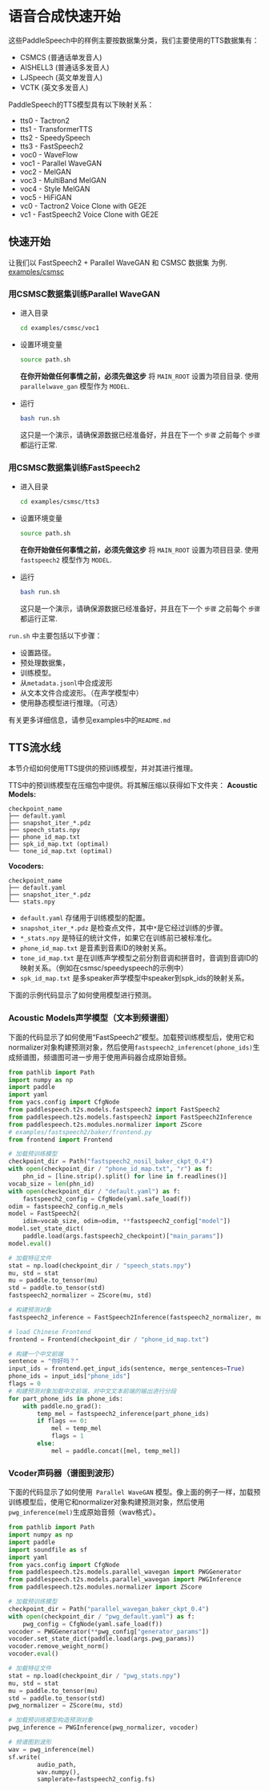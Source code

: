# 语音合成快速开始
这些PaddleSpeech中的样例主要按数据集分类，我们主要使用的TTS数据集有：

* CSMCS (普通话单发音人)
* AISHELL3 (普通话多发音人)
* LJSpeech (英文单发音人)
* VCTK (英文多发音人)

PaddleSpeech的TTS模型具有以下映射关系：

* tts0 - Tactron2
* tts1 - TransformerTTS
* tts2 - SpeedySpeech
* tts3 - FastSpeech2
* voc0 - WaveFlow
* voc1 - Parallel WaveGAN
* voc2 - MelGAN
* voc3 - MultiBand MelGAN
* voc4 - Style MelGAN
* voc5 - HiFiGAN
* vc0 - Tactron2 Voice Clone with GE2E
* vc1 - FastSpeech2 Voice Clone with GE2E

## 快速开始

让我们以 FastSpeech2 + Parallel WaveGAN 和 CSMSC 数据集 为例. [examples/csmsc](https://github.com/PaddlePaddle/PaddleSpeech/tree/develop/examples/csmsc)

### 用CSMSC数据集训练Parallel WaveGAN

- 进入目录
    ```bash
    cd examples/csmsc/voc1
    ```
- 设置环境变量
    ```bash
    source path.sh
    ```
    **在你开始做任何事情之前，必须先做这步**
    将 `MAIN_ROOT` 设置为项目目录. 使用 `parallelwave_gan` 模型作为 `MODEL`.

- 运行
    ```bash
    bash run.sh
    ```
    这只是一个演示，请确保源数据已经准备好，并且在下一个 `步骤` 之前每个 `步骤` 都运行正常.
### 用CSMSC数据集训练FastSpeech2

- 进入目录
    ```bash
    cd examples/csmsc/tts3
    ```
    
- 设置环境变量
    ```bash
    source path.sh
    ```
    **在你开始做任何事情之前，必须先做这步**
    将 `MAIN_ROOT` 设置为项目目录. 使用 `fastspeech2` 模型作为 `MODEL`.
    
- 运行
    ```bash
    bash run.sh
    ```
    这只是一个演示，请确保源数据已经准备好，并且在下一个 `步骤` 之前每个 `步骤` 都运行正常.

`run.sh` 中主要包括以下步骤：

- 设置路径。
- 预处理数据集，
- 训练模型。
- 从`metadata.jsonl`中合成波形
- 从文本文件合成波形。（在声学模型中）
- 使用静态模型进行推理。（可选）

有关更多详细信息，请参见examples中的`README.md`

## TTS流水线
本节介绍如何使用TTS提供的预训练模型，并对其进行推理。

TTS中的预训练模型在压缩包中提供。将其解压缩以获得如下文件夹：
**Acoustic Models:**

```text
checkpoint_name
├── default.yaml
├── snapshot_iter_*.pdz
├── speech_stats.npy
├── phone_id_map.txt
├── spk_id_map.txt (optimal)
└── tone_id_map.txt (optimal)
```
**Vocoders:**
```text
checkpoint_name
├── default.yaml  
├── snapshot_iter_*.pdz
└── stats.npy  
```
- `default.yaml` 存储用于训练模型的配置。
- `snapshot_iter_*.pdz` 是检查点文件，其中`*`是它经过训练的步骤。
- `*_stats.npy` 是特征的统计文件，如果它在训练前已被标准化。
- `phone_id_map.txt` 是音素到音素ID的映射关系。
- `tone_id_map.txt` 是在训练声学模型之前分割音调和拼音时，音调到音调ID的映射关系。（例如在csmsc/speedyspeech的示例中）
- `spk_id_map.txt` 是多speaker声学模型中speaker到spk_ids的映射关系。

下面的示例代码显示了如何使用模型进行预测。
### Acoustic Models声学模型（文本到频谱图）
下面的代码显示了如何使用“FastSpeech2”模型。加载预训练模型后，使用它和normalizer对象构建预测对象，然后使用`fastspeech2_inferencet(phone_ids)`生成频谱图，频谱图可进一步用于使用声码器合成原始音频。

```python
from pathlib import Path
import numpy as np
import paddle
import yaml
from yacs.config import CfgNode
from paddlespeech.t2s.models.fastspeech2 import FastSpeech2
from paddlespeech.t2s.models.fastspeech2 import FastSpeech2Inference
from paddlespeech.t2s.modules.normalizer import ZScore
# examples/fastspeech2/baker/frontend.py
from frontend import Frontend

# 加载预训练模型
checkpoint_dir = Path("fastspeech2_nosil_baker_ckpt_0.4")
with open(checkpoint_dir / "phone_id_map.txt", "r") as f:
    phn_id = [line.strip().split() for line in f.readlines()]
vocab_size = len(phn_id)
with open(checkpoint_dir / "default.yaml") as f:
    fastspeech2_config = CfgNode(yaml.safe_load(f))
odim = fastspeech2_config.n_mels
model = FastSpeech2(
    idim=vocab_size, odim=odim, **fastspeech2_config["model"])
model.set_state_dict(
    paddle.load(args.fastspeech2_checkpoint)["main_params"])
model.eval()

# 加载特征文件
stat = np.load(checkpoint_dir / "speech_stats.npy")
mu, std = stat
mu = paddle.to_tensor(mu)
std = paddle.to_tensor(std)
fastspeech2_normalizer = ZScore(mu, std)

# 构建预测对象
fastspeech2_inference = FastSpeech2Inference(fastspeech2_normalizer, model)

# load Chinese Frontend
frontend = Frontend(checkpoint_dir / "phone_id_map.txt")

# 构建一个中文前端
sentence = "你好吗？"
input_ids = frontend.get_input_ids(sentence, merge_sentences=True)
phone_ids = input_ids["phone_ids"]
flags = 0
# 构建预测对象加载中文前端，对中文文本前端的输出进行分段
for part_phone_ids in phone_ids:
    with paddle.no_grad():
        temp_mel = fastspeech2_inference(part_phone_ids)
        if flags == 0:
            mel = temp_mel
            flags = 1
        else:
            mel = paddle.concat([mel, temp_mel])
```

### Vcoder声码器（谱图到波形）
下面的代码显示了如何使用` Parallel WaveGAN` 模型。像上面的例子一样，加载预训练模型后，使用它和normalizer对象构建预测对象，然后使用 `pwg_inference(mel)`生成原始音频（wav格式）。

```python
from pathlib import Path
import numpy as np
import paddle
import soundfile as sf
import yaml
from yacs.config import CfgNode
from paddlespeech.t2s.models.parallel_wavegan import PWGGenerator
from paddlespeech.t2s.models.parallel_wavegan import PWGInference
from paddlespeech.t2s.modules.normalizer import ZScore

# 加载预训练模型
checkpoint_dir = Path("parallel_wavegan_baker_ckpt_0.4")
with open(checkpoint_dir / "pwg_default.yaml") as f:
    pwg_config = CfgNode(yaml.safe_load(f))
vocoder = PWGGenerator(**pwg_config["generator_params"])
vocoder.set_state_dict(paddle.load(args.pwg_params))
vocoder.remove_weight_norm()
vocoder.eval()

# 加载特征文件
stat = np.load(checkpoint_dir / "pwg_stats.npy")
mu, std = stat
mu = paddle.to_tensor(mu)
std = paddle.to_tensor(std)
pwg_normalizer = ZScore(mu, std)

# 加载预训练模型构造预测对象
pwg_inference = PWGInference(pwg_normalizer, vocoder)

# 频谱图到波形
wav = pwg_inference(mel)
sf.write(
        audio_path,
        wav.numpy(),
        samplerate=fastspeech2_config.fs)
```